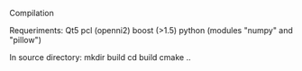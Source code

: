 Compilation

Requeriments:
Qt5
pcl (openni2)
boost (>1.5)
python (modules "numpy" and "pillow")

In source directory:
mkdir build
cd build
cmake ..
